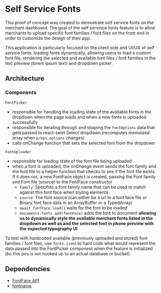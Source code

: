 # Self Service Fonts

This proof of concept was created to demostrate self service fonts on the merchant dashboard. The goal of the self servince fonts feature is to allow merchants to upload specific font families / font files on the front end in order to customize the design of their app.

This application is particularly focused on the client side and UI/UX of self service fonts: loading fonts dynamically, allowing users to load a custom font file, rendering the selected and available font files / font families in the text preview (lorem ipsum text) and dropdown picker.

## Architecture

### Components

`FontPicker`

-   responsible for handling the loading state of the available fonts in the dropdown when the page loads and when a new fonts is uploaded successfully
-   responsible for iterating through and shaping the `fontOptions` data that gets passed to react-selet Select dropdown (recomputes memoized array when `props.options` changes)
-   calls onChange function that sets the selected font from the dropdown

`FontUploader`

-   responsible for loading state of the font file being uploaded
-   when a font is uploaded, the onChange event sends the font family and the font file to a helper function that checks to see if the font file exists. If it does not, a new FontFace object is created, passing the Font family and Font file (source) to the FontFace constructor
    -   `family`: Specifies a font family name that can be used to match against this font face when styling elements
    -   `source`: The font source (can either be a url to a font face file or Binary font face data in an ArrayBuffer or a TypedArray)
    -   `await fontFace.load()` waits for the font to be loaded
    -   `documents.fonts.add(fontFace)` adds the font to document **allowing us to dynamically style the available merchant fonts listed in the dropdown as well as and the selected font in phone preview with the expected typography UI**

To test with hardcoded available (previously uploaded and stored) font families / font files, use `fonts.json`) to hard code what would represent the data passed into the FontPicker component when the feature is initialized (bc this pos is not hooked up to an actual database or bucket).

## Dependencies

-   [FontFace API](https://developer.mozilla.org/en-US/docs/Web/API/FontFace)
-   [fontname](https://github.com/danbovey/fontname)
